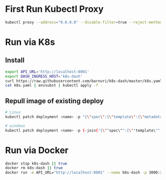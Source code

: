 # First Run Kubectl Proxy

```bash
kubectl proxy --address="0.0.0.0" --disable-filter=true --reject-methods="POST,PUT,PATCH"
```

# Run via K8s

## Install

```bash
export API_URL='http://localhost:8001'
export DASH_INGRESS_HOST='k8s-dash'
curl https://raw.githubusercontent.com/barnuri/k8s-dash/master/k8s.yaml -o ./k8s.yaml
cat k8s.yaml | envsubst | kubectl apply -f -
```

## Repull image of existing deploy
```bash
# Linux
kubectl patch deployment <name> -p "{\"spec\":{\"template\":{\"metadata\":{\"annotations\":{\"date\":\"`date +'%s'`\"}}}}}"

# windows
kubectl patch deployment <name> -p (-join("{\""spec\"":{\""template\"":{\""metadata\"":{\""annotations\"":{\""date\"":\""" , $(Get-Date -Format o).replace(':','-').replace('+','_') , "\""}}}}}"))
```

# Run via Docker

```bash
docker stop k8s-dash || true
docker rm k8s-dash || true
docker run -e API_URL="http://localhost:8001" --name k8s-dash -p 3000:3000 barnuri23/k8s-dash:latest
```


